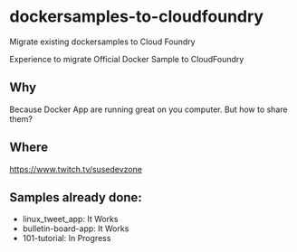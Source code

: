 # dockersamples-to-cloudfoundry
Migrate existing dockersamples to Cloud Foundry

Experience to migrate Official Docker Sample to CloudFoundry

## Why
Because Docker App are running great on you computer.
But how to share them? 

## Where 
https://www.twitch.tv/susedevzone

## Samples already done:
 - linux_tweet_app: It Works
 - bulletin-board-app: It Works
 - 101-tutorial: In Progress
 
